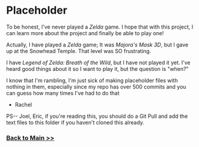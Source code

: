 # Placeholder

To be honest, I've never played a *Zelda* game. I hope that with this project, I can learn more about the project and finally be able to play one!

Actually, I have played a *Zelda* game; It was *Majora's Mask 3D*, but I gave up at the Snowhead Temple. That level was SO frustrating. 

I have *Legend of Zelda: Breath of the Wild*, but I have not played it yet. I've heard good things about it so I want to play it, but the question is "when?"

I know that I'm rambling, I'm just sick of making placeholder files with nothing in them, especially since my repo has over 500 commits and you can guess how many times I've had to do that

- Rachel

PS-- Joel, Eric, if you're reading this, you should do a Git Pull and add the text files to this folder if you haven't cloned this already.

### [Back to Main >>](https://arrowarchive.github.io/LoZ/)
